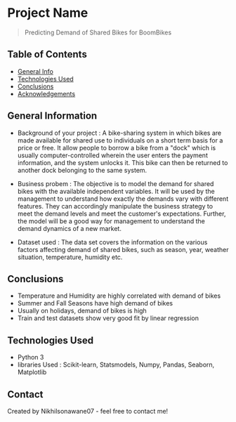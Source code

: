 # Project Name
> Predicting Demand of Shared Bikes for BoomBikes


## Table of Contents
* [General Info](#general-information)
* [Technologies Used](#technologies-used)
* [Conclusions](#conclusions)
* [Acknowledgements](#acknowledgements)

<!-- You can include any other section that is pertinent to your problem -->

## General Information
- Background of your project :
  A bike-sharing system in which bikes are made available for shared use to individuals on a short term basis for a price or free. It allow people to borrow a bike     from a "dock" which is usually computer-controlled wherein the user enters the payment information, and the system unlocks it. This bike can then be returned to another dock belonging to the same system.

- Business probem : 
  The objective is to model the demand for shared bikes with the available independent variables. It will be used by the management to understand how exactly the demands vary with different features. They can accordingly manipulate the business strategy to meet the demand levels and meet the customer's expectations. Further, the model will be a good way for management to understand the demand dynamics of a new market. 

- Dataset used : 
  The data set covers the information on the various factors affecting demand of shared bikes, such as season, year, weather situation, temperature, humidity etc. 

<!-- You don't have to answer all the questions - just the ones relevant to your project. -->

## Conclusions
- Temperature and Humidity are highly correlated with demand of bikes
- Summer and Fall Seasons have high demand of bikes
- Usually on holidays, demand of bikes is high
- Train and test datasets show very good fit by linear regression

<!-- You don't have to answer all the questions - just the ones relevant to your project. -->

## Technologies Used
- Python 3
- libraries Used : Scikit-learn, Statsmodels, Numpy, Pandas, Seaborn, Matplotlib

<!-- As the libraries versions keep on changing, it is recommended to mention the version of library used in this project -->

## Contact
Created by Nikhilsonawane07 - feel free to contact me!


<!-- Optional -->
<!-- ## License -->
<!-- This project is open source and available under the [... License](). -->

<!-- You don't have to include all sections - just the one's relevant to your project -->
